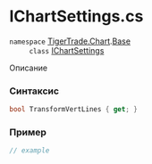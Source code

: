 
# IChartSettings.cs
`namespace` [TigerTrade.Chart](../../../../TigerTrade.Chart.md).[Base](../../../../TigerTrade.Chart/Base.md)  
&nbsp;&nbsp;&nbsp;&nbsp;&nbsp;&nbsp;&nbsp;&nbsp;&nbsp;`class` [IChartSettings](../../IChartSettings.cs.md)

Описание

### Синтаксис
```csharp
bool TransformVertLines { get; }
```
### Пример  
```csharp
// example
```
